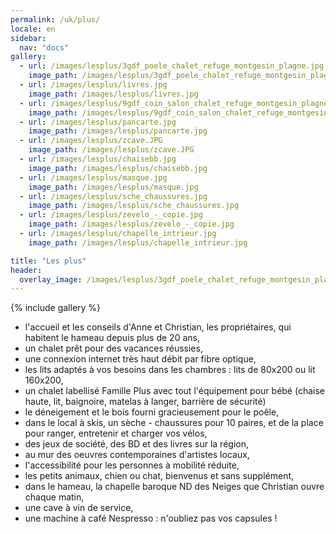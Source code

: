 ```yaml
---
permalink: /uk/plus/
locale: en
sidebar:
  nav: "docs"
gallery:
  - url: /images/lesplus/3gdf_poele_chalet_refuge_montgesin_plagne.jpg
    image_path: /images/lesplus/3gdf_poele_chalet_refuge_montgesin_plagne.jpg
  - url: /images/lesplus/livres.jpg
    image_path: /images/lesplus/livres.jpg
  - url: /images/lesplus/9gdf_coin_salon_chalet_refuge_montgesin_plagne.jpg
    image_path: /images/lesplus/9gdf_coin_salon_chalet_refuge_montgesin_plagne.jpg
  - url: /images/lesplus/pancarte.jpg
    image_path: /images/lesplus/pancarte.jpg
  - url: /images/lesplus/zcave.JPG
    image_path: /images/lesplus/zcave.JPG
  - url: /images/lesplus/chaisebb.jpg
    image_path: /images/lesplus/chaisebb.jpg
  - url: /images/lesplus/masque.jpg
    image_path: /images/lesplus/masque.jpg
  - url: /images/lesplus/sche_chaussures.jpg
    image_path: /images/lesplus/sche_chaussures.jpg
  - url: /images/lesplus/zevelo_-_copie.jpg
    image_path: /images/lesplus/zevelo_-_copie.jpg
  - url: /images/lesplus/chapelle_intrieur.jpg
    image_path: /images/lesplus/chapelle_intrieur.jpg

title: "Les plus"
header:
  overlay_image: /images/lesplus/3gdf_poele_chalet_refuge_montgesin_plagne.jpg
---
```


{% include gallery %}
       
  - l'accueil et les conseils d'Anne et Christian, les propriétaires, qui habitent le hameau depuis plus de 20 ans,    
  - un chalet prêt pour des vacances réussies,    
  - une connexion internet très haut débit par fibre optique,    
  - les lits adaptés à vos besoins dans les chambres : lits de 80x200 ou lit 160x200,    
  - un chalet labellisé Famille Plus avec tout l'équipement pour bébé (chaise haute, lit, baignoire, matelas à langer, barrière de sécurité)    
  - le déneigement et le bois fourni gracieusement pour le poêle,    
  - dans le local à skis, un sèche - chaussures pour 10 paires, et de la place pour ranger, entretenir et charger vos vélos,     
  - des jeux de société, des BD et des livres sur la région,    
  - au mur des oeuvres contemporaines d'artistes locaux,    
  - l'accessibilité pour les personnes à mobilité réduite,    
  - les petits animaux, chien ou chat, bienvenus et sans supplément,    
  - dans le hameau, la chapelle baroque ND des Neiges que Christian ouvre chaque matin,    
  - une cave à vin de service,    
  - une machine à café Nespresso : n'oubliez pas vos capsules !    
  
<p style="text-align: center;">
<script type='text/javascript'>
  var parametresWidget = {
    key : 'tftr8_fc',
    numGite : '73G148140',
    widget : 'resa',
    langue : 'UK'
  };
  widgetIteaGL(parametresWidget);
</script>
    
